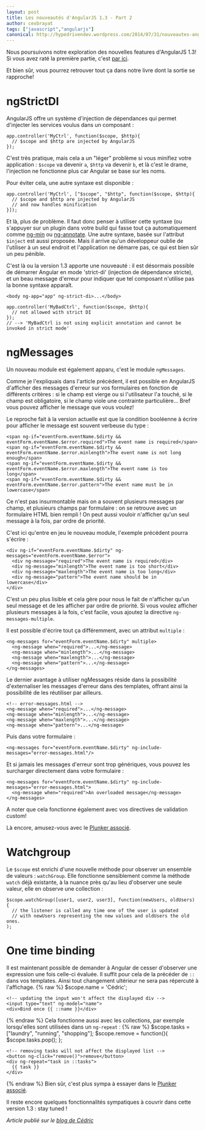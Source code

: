 ```yaml
---
layout: post
title: Les nouveautés d'AngularJS 1.3 - Part 2
author: cexbrayat
tags: ["javascript","angularjs"]
canonical: http://hypedrivendev.wordpress.com/2014/07/31/nouveautes-angularjs-1_3-part-2/
---
```


Nous poursuivons notre exploration des nouvelles features d'AngularJS 1.3! Si vous avez raté la première partie, c'est [par ici](/2014/06/24/nouveautes-angularjs-1.3/). 

Et bien sûr, vous pourrez retrouver tout ça dans notre livre dont la sortie se rapproche!

# ngStrictDI

AngularJS offre un système d'injection de dépendances qui permet d'injecter les services voulus dans un composant :

    app.controller('MyCtrl', function($scope, $http){
      // $scope and $http are injected by AngularJS
    });

C'est très pratique, mais cela a un "léger" problème si vous minifiez votre application : `$scope` va devenir `a`, `$http` va devenir `b`, et là c'est le drame, l'injection ne fonctionne plus car Angular se base sur les noms.

Pour éviter cela, une autre syntaxe est disponible :

    app.controller('MyCtrl', ["$scope", "$http", function($scope, $http){
      // $scope and $http are injected by AngularJS
      // and now handles minification
    }]);

Et là, plus de problème. Il faut donc penser à utiliser cette syntaxe (ou s'appuyer sur un plugin dans votre build qui fasse tout ça automatiquement comme [ng-min](https://github.com/btford/ngmin) ou [ng-annotate](https://github.com/olov/ng-annotate). Une autre syntaxe, basée sur l'attribut `$inject` est aussi proposée. Mais il arrive qu'un développeur oublie de l'utiliser à un seul endroit et l'application ne démarre pas, ce qui est bien sûr un peu pénible.

C'est là ou la version 1.3 apporte une nouveauté : il est désormais possible de démarrer Angular en mode 'strict-di' (injection de dépendance stricte), et un beau message d'erreur pour indiquer que tel composant n'utilise pas la bonne syntaxe apparaît.

    <body ng-app="app" ng-strict-di>...</body>

    app.controller('MyBadCtrl', function($scope, $http){
      // not allowed with strict DI
    });
    // --> 'MyBadCtrl is not using explicit annotation and cannot be invoked in strict mode'

# ngMessages

Un nouveau module est également apparu, c'est le module `ngMessages`.

Comme je l'expliquais dans l'article précédent, il est possible en AngularJS d'afficher des messages d'erreur sur vos formulaires en fonction de différents critères : si le champ est vierge ou si l'utilisateur l'a touché, si le champ est obligatoire, si le champ viole une contrainte particulière... Bref vous pouvez afficher le message que vous voulez!

Le reproche fait à la version actuelle est que la condition booléenne à écrire pour afficher le message est souvent verbeuse du type :

    <span ng-if="eventForm.eventName.$dirty && eventForm.eventName.$error.required">The event name is required</span>
    <span ng-if="eventForm.eventName.$dirty && eventForm.eventName.$error.minlength">The event name is not long enough</span>
    <span ng-if="eventForm.eventName.$dirty && eventForm.eventName.$error.maxlength">The event name is too long</span>
    <span ng-if="eventForm.eventName.$dirty && eventForm.eventName.$error.pattern">The event name must be in lowercase</span>

Ce n'est pas insurmontable mais on a souvent plusieurs messages par champ, et plusieurs champs par formulaire : on se retrouve avec un formulaire HTML bien rempli ! On peut aussi vouloir n'afficher qu'un seul message à la fois, par ordre de priorité.

C'est ici qu'entre en jeu le nouveau module, l'exemple précédent pourra s'écrire :

    <div ng-if="eventForm.eventName.$dirty" ng-messages="eventForm.eventName.$error">
      <div ng-message="required">The event name is required</div>
      <div ng-message="minlength">The event name is too short</div>
      <div ng-message="maxlength">The event name is too long</div>
      <div ng-message="pattern">The event name should be in lowercase</div>
    </div>

C'est un peu plus lisible et cela gère pour nous le fait de n'afficher qu'un seul message et de les afficher par ordre de priorité. Si vous voulez afficher plusieurs messages à la fois, c'est facile, vous ajoutez la directive `ng-messages-multiple`.

Il est possible d'écrire tout ça différemment, avec un attribut `multiple` :

    <ng-messages for="eventForm.eventName.$dirty" multiple>
      <ng-message when="required">...</ng-message>
      <ng-message when="minlength">...</ng-message>
      <ng-message when="maxlength">...</ng-message>
      <ng-message when="pattern">...</ng-message>
    </ng-messages>

Le dernier avantage à utiliser ngMessages réside dans la possibilité d'externaliser les messages d'erreur dans des templates, offrant ainsi la possibilité de les réutiliser par ailleurs.

    <!-- error-messages.html -->
    <ng-message when="required">...</ng-message>
    <ng-message when="minlength">...</ng-message>
    <ng-message when="maxlength">...</ng-message>
    <ng-message when="pattern">...</ng-message>

Puis dans votre formulaire :

    <ng-messages for="eventForm.eventName.$dirty" ng-include-messages="error-messages.html"/>

Et si jamais les messages d'erreur sont trop génériques, vous pouvez les surcharger directement dans votre formulaire :

    <ng-messages for="eventForm.eventName.$dirty" ng-include-messages="error-messages.html">
      <ng-message when="required">An overloaded message</ng-message>
    </ng-messages>

A noter que cela fonctionne également avec vos directives de validation custom!

Là encore, amusez-vous avec le [Plunker associé](http://plnkr.co/edit/jUkOtx30Etb1IbscxiJh?p=preview).

# Watchgroup

Le `$scope` est enrichi d'une nouvelle méthode pour observer un ensemble de valeurs : `watchGroup`. Elle fonctionne sensiblement comme la méthode `watch` déjà existante, à la nuance près qu'au lieu d'observer une seule valeur, elle en observe une collection :

    $scope.watchGroup([user1, user2, user3], function(newUsers, oldUsers) {
      // the listener is called any time one of the user is updated
      // with newUsers representing the new values and oldUsers the old ones.
    );

# One time binding

Il est maintenant possible de demander à Angular de cesser d'observer une expression une fois celle-ci évaluée. Il suffit pour cela de la précéder de `::` dans vos templates. Ainsi tout changement ultérieur ne sera pas répercuté à l'affichage.
{% raw %}
    $scope.name = 'Cédric';

    <!-- updating the input won't affect the displayed div -->
    <input type="text" ng-model="name">
    <div>Bind once {{ ::name }}</div>
{% endraw %}
Cela fonctionne aussi avec les collections, par exemple lorsqu'elles sont utilisées dans un `ng-repeat` :
{% raw %}
    $scope.tasks = ["laundry", "running", "shopping"];
    $scope.remove = function(){ $scope.tasks.pop(); };

    <!-- removing tasks will not affect the displayed list -->
    <button ng-click="remove()">remove</button>
    <div ng-repeat="task in ::tasks">
      {{ task }}
    </div>
{% endraw %}
Bien sûr, c'est plus sympa à essayer dans le [Plunker associé](http://plnkr.co/edit/bwX7SLqpUNv9Q5KXVgOj?p=preview).

Il reste encore quelques fonctionnalités sympatiques à couvrir dans cette version 1.3 : stay tuned !

_Article publié sur le [blog de Cédric](http://hypedrivendev.wordpress.com/2014/07/31/nouveautes-angularjs-1_3-part-2/ "Article original sur le blog de Cédric Exbrayat")_
